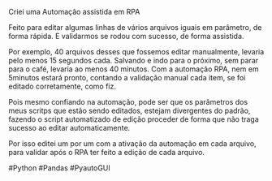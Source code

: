 Criei uma Automação assistida em RPA

Feito para editar algumas linhas de vários arquivos iguais em parâmetro, de forma rápida. E validarmos se rodou com sucesso, de forma assistida.

Por exemplo, 40 arquivos desses que fossemos editar manualmente, levaria pelo menos 15 segundos cada. Salvando e indo para o próximo, sem parar para o café, levaria ao menos 40 minutos. Com a automação RPA, nem em 5minutos estará pronto, contando a validação manual cada item, se foi editado corretamente, como fiz. 

Pois mesmo confiando na automação, pode ser que os parâmetros dos meus scritps que estão sendo editados, estejam divergentes do padrão, fazendo o script automatizado de edição proceder de forma que não traga sucesso ao editar automaticamente. 

Por isso editei um por um com a ativação da automação em cada arquivo, para validar após o RPA ter feito a edição de cada arquivo. 



#Python
#Pandas
#PyautoGUI